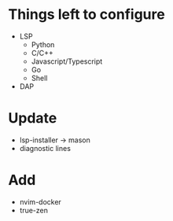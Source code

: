 # Things left to configure
- LSP
  - Python
  - C/C++
  - Javascript/Typescript
  - Go
  - Shell
- DAP

# Update
- lsp-installer -> mason
- diagnostic lines

# Add
- nvim-docker
- true-zen
